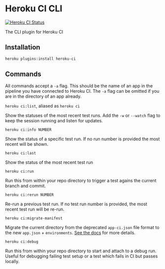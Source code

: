 # Heroku CI CLI
[![Heroku CI Status](https://ci-badges.herokuapp.com/pipelines/420ca0bc-031b-479a-9335-1d51046daab2/master.svg)](https://dashboard.heroku.com/pipelines/420ca0bc-031b-479a-9335-1d51046daab2/tests)

The CLI plugin for Heroku CI

## Installation
```sh
heroku plugins:install heroku-ci
```

## Commands

All commands accept a `-a` flag. This should be the name of an app in the pipeline you have connected to Heroku CI. The `-a` flag can be omitted if you are in the directory of an app already.

`heroku ci:list`, aliased as `heroku ci`

Show the statuses of the most recent test runs. Add the `-w` or `--watch` flag to keep the session running and listen for updates.

`heroku ci:info NUMBER`

Show the status of a specific test run. If no run number is provided the most recent will be shown.

`heroku ci:last`

Show the status of the most recent test run

`heroku ci:run`

Run this from within your repo directory to trigger a test agains the current branch and commit.

`heroku ci:rerun NUMBER`

Re-run a previous test run. If no test run number is provided, the most recent test run will be re-run.

`heroku ci:migrate-manifest`

Migrate the current directory from the deprecated `app-ci.json` file format to the new `app.json` + `environments`. [See the docs](https://devcenter.heroku.com/articles/heroku-ci-prerelease#migrating-applications-using-app-ci-json) for more details.

`heroku ci:debug`

Run this from within your repo directory to start and attach to a debug run. Useful for debugging failing test setup or a test which fails in CI but passes locally.

